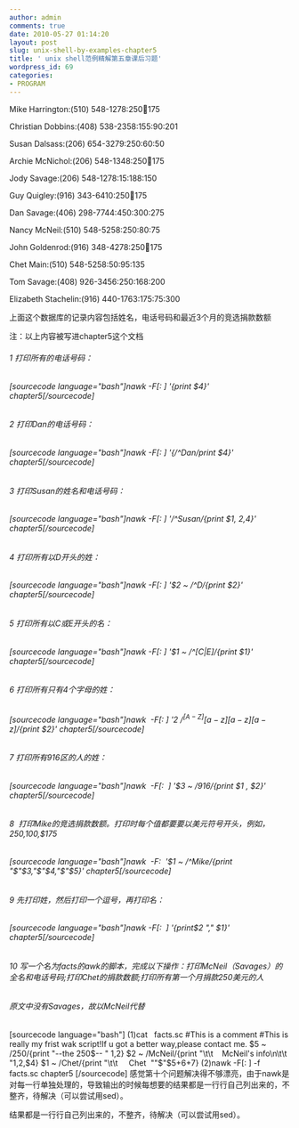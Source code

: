 ```yaml
---
author: admin
comments: true
date: 2010-05-27 01:14:20
layout: post
slug: unix-shell-by-examples-chapter5
title: ' unix shell范例精解第五章课后习题'
wordpress_id: 69
categories:
- PROGRAM
---
```


Mike Harrington:(510) 548-1278:250:100:175

Christian Dobbins:(408) 538-2358:155:90:201

Susan Dalsass:(206) 654-3279:250:60:50

Archie McNichol:(206) 548-1348:250:100:175

Jody Savage:(206) 548-1278:15:188:150

Guy Quigley:(916) 343-6410:250:100:175

Dan Savage:(406) 298-7744:450:300:275

Nancy McNeil:(510) 548-5258:250:80:75

John Goldenrod:(916) 348-4278:250:100:175

Chet Main:(510) 548-5258:50:95:135

Tom Savage:(408) 926-3456:250:168:200

Elizabeth Stachelin:(916) 440-1763:175:75:300

上面这个数据库的记录内容包括姓名，电话号码和最近3个月的竞选捐款数额

注：以上内容被写进chapter5这个文档

###### 1 打印所有的电话号码：

###### [sourcecode language="bash"]nawk -F[: ] '{print $4}' chapter5[/sourcecode]

###### 2 打印Dan的电话号码：

###### [sourcecode language="bash"]nawk -F[: ] '{/^Dan/print $4}' chapter5[/sourcecode]

###### 3 打印Susan的姓名和电话号码：

###### [sourcecode language="bash"]nawk -F[: ] '/^Susan/{print $1, $2,$4}' chapter5[/sourcecode]

###### 4 打印所有以D开头的姓：

###### [sourcecode language="bash"]nawk -F[: ] '$2 ~ /^D/{print $2}' chapter5[/sourcecode]

###### 5 打印所有以C或E开头的名：

######  [sourcecode language="bash"]nawk -F[: ] '$1 ~ /^[C|E]/{print $1}' chapter5[/sourcecode]

###### 6 打印所有只有4个字母的姓：

###### [sourcecode language="bash"]nawk  -F[: ] '$2 ~ /^[A-Z][a-z][a-z][a-z]$/{print $2}' chapter5[/sourcecode]

###### 7 打印所有916区的人的姓：

###### [sourcecode language="bash"]nawk  -F[:  ] '$3 ~ /916/{print $1 , $2}' chapter5[/sourcecode]

###### 8  打印Mike的竞选捐款数额。打印时每个值都要要以美元符号开头，例如，$250,$100,$175

###### [sourcecode language="bash"]nawk  -F:  '$1 ~ /^Mike/{print "$"$3,"$"$4,"$"$5}' chapter5[/sourcecode]

###### 9 先打印姓，然后打印一个逗号，再打印名：

###### [sourcecode language="bash"]nawk -F[:  ] '{print$2 "," $1}' chapter5[/sourcecode]

### 

###### 10 写一个名为facts的awk的脚本，完成以下操作：打印McNeil（Savages）的全名和电话号码;打印Chet的捐款数额;打印所有第一个月捐款250美元的人

###### 原文中没有Savages，故以McNeil代替

[sourcecode language="bash"]
(1)cat   facts.sc
#This is a comment
#This is really my frist wak script!If u got a better way,please contact me.
$5 ~ /250/{print "--the 250$-- " $1,$2}
$2 ~ /McNeil/{print "\t\t    McNeil's info\n\t\t "$1,$2,$4}
$1 ~ /Chet/{print "\t\t     Chet  ""$"$5+$6+$7}
(2)nawk -F[: ] -f facts.sc chapter5
[/sourcecode]
感觉第十个问题解决得不够漂亮，由于nawk是对每一行单独处理的，导致输出的时候每想要的结果都是一行行自己列出来的，不整齐，待解决（可以尝试用sed）。

结果都是一行行自己列出来的，不整齐，待解决（可以尝试用sed）。

